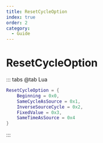 ```yaml
---
title: ResetCycleOption
index: true
order: 2
category:
  - Guide
---
```


# ResetCycleOption
::: tabs
@tab Lua
```lua
ResetCycleOption = {
    Beginning = 0x0,
    SameCycleAsSource = 0x1,
    InverseSourceCycle = 0x2,
    FixedValue = 0x3,
    SameTimeAsSource = 0x4
}
```
:::